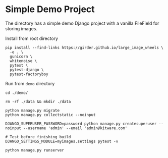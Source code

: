 # Simple Demo Project

The directory has a simple demo Django project with a vanilla FileField
for storing images.

Install from root directory
```
pip install --find-links https://girder.github.io/large_image_wheels \
  -e . \
  gunicorn \
  whitenoise \
  pytest \
  pytest-django \
  pytest-factoryboy
```

Run from `demo` directory
```
cd ./demo/

rm -rf ./data && mkdir ./data

python manage.py migrate
python manage.py collectstatic --noinput

DJANGO_SUPERUSER_PASSWORD=password python manage.py createsuperuser --noinput --username 'admin' --email 'admin@kitware.com'

# Test before finishing build
DJANGO_SETTINGS_MODULE=myimages.settings pytest -v

python manage.py runserver
```
